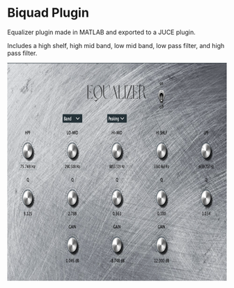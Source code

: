 # Biquad Plugin

Equalizer plugin made in MATLAB and exported to a JUCE plugin.

Includes a high shelf, high mid band, low mid band, low pass filter, and high pass filter.

<p align="center">
<img src="pics/Equalizer.png" width="700" height="500">
</p>
